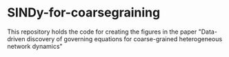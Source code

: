 # SINDy-for-coarsegraining
This repository holds the code for creating the figures in the paper "Data-driven discovery of governing equations for coarse-grained heterogeneous network dynamics"
